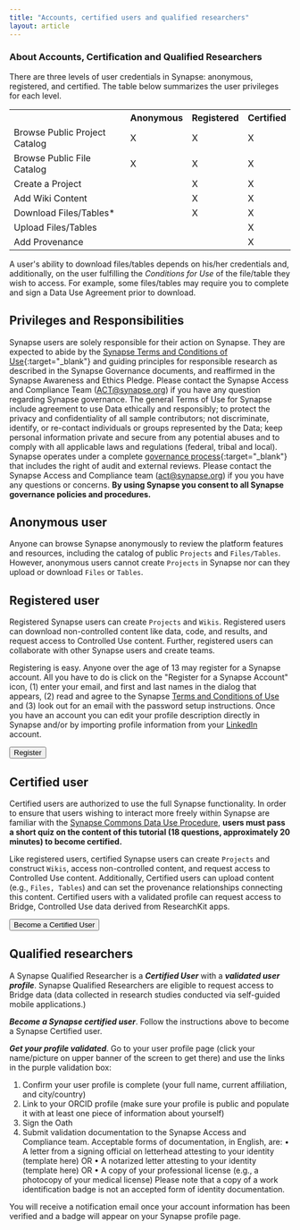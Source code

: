 ```yaml
---
title: "Accounts, certified users and qualified researchers"
layout: article
---
```

### About Accounts, Certification and Qualified Researchers

There are three levels of user credentials in Synapse: anonymous, registered, and certified. The table below summarizes the user privileges for each level.  

<table class="markdown-table border text-align-center">
<tr><th></th><th>  Anonymous  </th><th> Registered  </th><th> Certified</th></tr>
<tr><td>Browse Public Project Catalog  </td><td>  X </td><td>  X  </td><td> X </td></tr>
<tr><td>Browse Public File Catalog  </td><td>  X </td><td>  X  </td><td> X</td></tr>
<tr><td>Create a Project  </td><td>    </td><td>  X  </td><td> X</td></tr>
<tr><td>Add Wiki Content  </td><td>    </td><td>  X  </td><td> X</td></tr>
<tr><td>Download Files/Tables* </td><td>    </td><td>  X  </td><td> X</td></tr>
<tr><td>Upload Files/Tables </td><td>    </td><td>    </td><td> X</td></tr>
<tr><td>Add Provenance </td><td>    </td><td>     </td><td> X</td></tr>
</table>


A user's ability to download files/tables depends on his/her credentials and, additionally, on the user fulfilling the _Conditions for Use_ of the file/table they wish to access. For example, some files/tables may require you to complete and sign a Data Use Agreement prior to download. 

## Privileges and Responsibilities
Synapse users are solely responsible for their action on Synapse. They are expected to abide by the [Synapse Terms and Conditions of Use](https://s3.amazonaws.com/static.synapse.org/governance/SageBionetworksSynapseTermsandConditionsofUse.pdf?v=4){:target="_blank"} and guiding principles for responsible research as described in the Synapse Governance documents, and reaffirmed in the Synapse Awareness and Ethics Pledge. Please contact the Synapse Access and Compliance Team (ACT@synapse.org) if you have any question regarding Synapse governance.
The general Terms of Use for Synapse include agreement to use Data ethically and responsibly; to protect the privacy and confidentiality of all sample contributors; not discriminate, identify, or re-contact individuals or groups represented by the Data; keep personal information private and secure from any potential abuses and to comply with all applicable laws and regulations (federal, tribal and local).
Synapse operates under a complete [governance process](https://www.synapse.org/#!Help:Governance){:target="_blank"} that includes the right of audit and external reviews. Please contact the Synapse Access and Compliance team (act@synapse.org) if you you have any questions or concerns.
**By using Synapse you consent to all Synapse governance policies and procedures.**


## Anonymous user
Anyone can browse Synapse anonymously to review the platform features and resources, including the catalog of public `Projects` and `Files/Tables`. However, anonymous users cannot create `Projects` in Synapse nor can they upload or download `Files` or `Tables`. 

## Registered user
Registered Synapse users can create `Projects` and `Wikis`. Registered users can download non-controlled content like data, code, and results, and request access to Controlled Use content. Further, registered users can collaborate with other Synapse users and create teams. 

Registering is easy. Anyone over the age of 13 may register for a Synapse account. All you have to do is click on the "Register for a Synapse Account" icon, (1) enter your email, and first and last names in the dialog that appears, (2) read and agree to the Synapse [Terms and Conditions of Use](https://s3.amazonaws.com/static.synapse.org/governance/SageBionetworksSynapseTermsandConditionsofUse.pdf?v=4) and (3) look out for an email with the password setup instructions. Once you have an account you can edit your profile description directly in Synapse and/or by importing profile information from your [LinkedIn](https://www.linkedin.com) account.

<form action="https://www.synapse.org/#!RegisterAccount:0">
    <input type="submit" value="Register">
</form>
	
## Certified user
Certified users are authorized to use the full Synapse functionality. In order to ensure that users wishing to interact more freely within Synapse are familiar with the [Synapse Commons Data Use Procedure](https://s3.amazonaws.com/static.synapse.org/governance/SynapseCommonsDataUseProcedure.pdf?v=4), **users must pass a short quiz on the content of this tutorial (18 questions, approximately 20 minutes) to become certified.**

Like registered users, certified Synapse users can create `Projects` and construct `Wikis`, access non-controlled content, and request access to Controlled Use content. Additionally, Certified users can upload content (e.g., `Files, Tables`) and can set the provenance relationships connecting this content. Certified users with a validated profile can request access to Bridge, Controlled Use data derived from ResearchKit apps. 

<form action="https://www.synapse.org/#!Quiz:">
    <input type="submit" value="Become a Certified User">
</form>


## Qualified researchers
A Synapse Qualified Researcher is a _**Certified User**_ with a _**validated user profile**_.  Synapse Qualified Researchers are eligible to request access to Bridge data (data collected in research studies conducted via self-guided mobile applications.) 

_**Become a Synapse certified user**_. Follow the instructions above to become a Synapse Certified user. 

_**Get your profile validated**_.  Go to your user profile page (click your name/picture on upper banner of the screen to get there) and use the links in the purple validation box:

1.	Confirm your user profile is complete (your full name, current affiliation, and city/country)
2.	Link to your ORCID profile (make sure your profile is public and populate it with at least one piece of information about yourself)
3.	Sign the Oath
4.	Submit validation documentation to the Synapse Access and Compliance team. Acceptable forms of documentation, in English, are:
     •	    A letter from a signing official on letterhead attesting to your identity (template here) OR
     •	    A notarized letter attesting to your identity (template here) OR
     •	    A copy of your professional license (e.g., a photocopy of your medical license)
Please note that a copy of a work identification badge is not an accepted form of identity documentation.

You will receive a notification email once your account information has been verified and a badge will appear on your Synapse profile page. 


